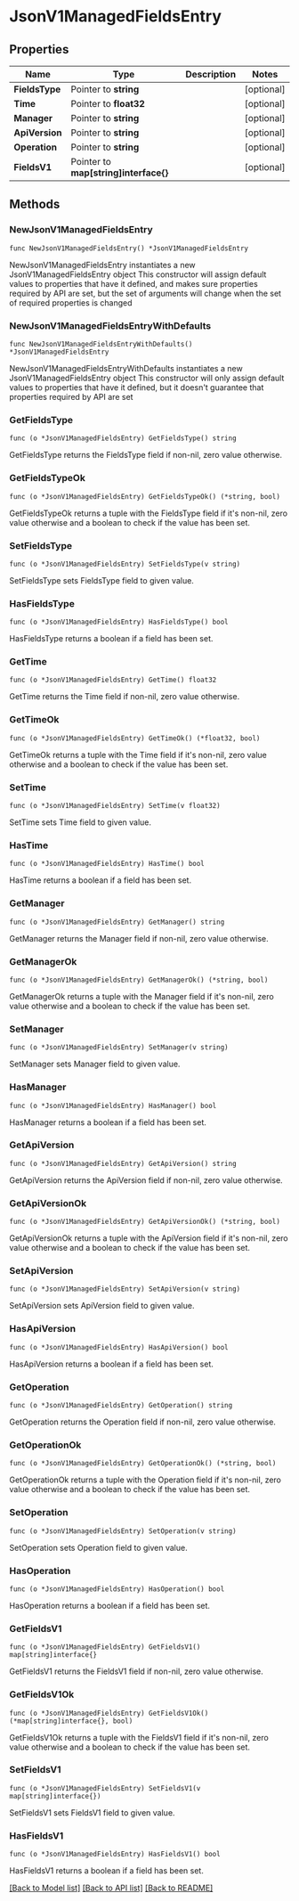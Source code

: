 # JsonV1ManagedFieldsEntry

## Properties

Name | Type | Description | Notes
------------ | ------------- | ------------- | -------------
**FieldsType** | Pointer to **string** |  | [optional] 
**Time** | Pointer to **float32** |  | [optional] 
**Manager** | Pointer to **string** |  | [optional] 
**ApiVersion** | Pointer to **string** |  | [optional] 
**Operation** | Pointer to **string** |  | [optional] 
**FieldsV1** | Pointer to **map[string]interface{}** |  | [optional] 

## Methods

### NewJsonV1ManagedFieldsEntry

`func NewJsonV1ManagedFieldsEntry() *JsonV1ManagedFieldsEntry`

NewJsonV1ManagedFieldsEntry instantiates a new JsonV1ManagedFieldsEntry object
This constructor will assign default values to properties that have it defined,
and makes sure properties required by API are set, but the set of arguments
will change when the set of required properties is changed

### NewJsonV1ManagedFieldsEntryWithDefaults

`func NewJsonV1ManagedFieldsEntryWithDefaults() *JsonV1ManagedFieldsEntry`

NewJsonV1ManagedFieldsEntryWithDefaults instantiates a new JsonV1ManagedFieldsEntry object
This constructor will only assign default values to properties that have it defined,
but it doesn't guarantee that properties required by API are set

### GetFieldsType

`func (o *JsonV1ManagedFieldsEntry) GetFieldsType() string`

GetFieldsType returns the FieldsType field if non-nil, zero value otherwise.

### GetFieldsTypeOk

`func (o *JsonV1ManagedFieldsEntry) GetFieldsTypeOk() (*string, bool)`

GetFieldsTypeOk returns a tuple with the FieldsType field if it's non-nil, zero value otherwise
and a boolean to check if the value has been set.

### SetFieldsType

`func (o *JsonV1ManagedFieldsEntry) SetFieldsType(v string)`

SetFieldsType sets FieldsType field to given value.

### HasFieldsType

`func (o *JsonV1ManagedFieldsEntry) HasFieldsType() bool`

HasFieldsType returns a boolean if a field has been set.

### GetTime

`func (o *JsonV1ManagedFieldsEntry) GetTime() float32`

GetTime returns the Time field if non-nil, zero value otherwise.

### GetTimeOk

`func (o *JsonV1ManagedFieldsEntry) GetTimeOk() (*float32, bool)`

GetTimeOk returns a tuple with the Time field if it's non-nil, zero value otherwise
and a boolean to check if the value has been set.

### SetTime

`func (o *JsonV1ManagedFieldsEntry) SetTime(v float32)`

SetTime sets Time field to given value.

### HasTime

`func (o *JsonV1ManagedFieldsEntry) HasTime() bool`

HasTime returns a boolean if a field has been set.

### GetManager

`func (o *JsonV1ManagedFieldsEntry) GetManager() string`

GetManager returns the Manager field if non-nil, zero value otherwise.

### GetManagerOk

`func (o *JsonV1ManagedFieldsEntry) GetManagerOk() (*string, bool)`

GetManagerOk returns a tuple with the Manager field if it's non-nil, zero value otherwise
and a boolean to check if the value has been set.

### SetManager

`func (o *JsonV1ManagedFieldsEntry) SetManager(v string)`

SetManager sets Manager field to given value.

### HasManager

`func (o *JsonV1ManagedFieldsEntry) HasManager() bool`

HasManager returns a boolean if a field has been set.

### GetApiVersion

`func (o *JsonV1ManagedFieldsEntry) GetApiVersion() string`

GetApiVersion returns the ApiVersion field if non-nil, zero value otherwise.

### GetApiVersionOk

`func (o *JsonV1ManagedFieldsEntry) GetApiVersionOk() (*string, bool)`

GetApiVersionOk returns a tuple with the ApiVersion field if it's non-nil, zero value otherwise
and a boolean to check if the value has been set.

### SetApiVersion

`func (o *JsonV1ManagedFieldsEntry) SetApiVersion(v string)`

SetApiVersion sets ApiVersion field to given value.

### HasApiVersion

`func (o *JsonV1ManagedFieldsEntry) HasApiVersion() bool`

HasApiVersion returns a boolean if a field has been set.

### GetOperation

`func (o *JsonV1ManagedFieldsEntry) GetOperation() string`

GetOperation returns the Operation field if non-nil, zero value otherwise.

### GetOperationOk

`func (o *JsonV1ManagedFieldsEntry) GetOperationOk() (*string, bool)`

GetOperationOk returns a tuple with the Operation field if it's non-nil, zero value otherwise
and a boolean to check if the value has been set.

### SetOperation

`func (o *JsonV1ManagedFieldsEntry) SetOperation(v string)`

SetOperation sets Operation field to given value.

### HasOperation

`func (o *JsonV1ManagedFieldsEntry) HasOperation() bool`

HasOperation returns a boolean if a field has been set.

### GetFieldsV1

`func (o *JsonV1ManagedFieldsEntry) GetFieldsV1() map[string]interface{}`

GetFieldsV1 returns the FieldsV1 field if non-nil, zero value otherwise.

### GetFieldsV1Ok

`func (o *JsonV1ManagedFieldsEntry) GetFieldsV1Ok() (*map[string]interface{}, bool)`

GetFieldsV1Ok returns a tuple with the FieldsV1 field if it's non-nil, zero value otherwise
and a boolean to check if the value has been set.

### SetFieldsV1

`func (o *JsonV1ManagedFieldsEntry) SetFieldsV1(v map[string]interface{})`

SetFieldsV1 sets FieldsV1 field to given value.

### HasFieldsV1

`func (o *JsonV1ManagedFieldsEntry) HasFieldsV1() bool`

HasFieldsV1 returns a boolean if a field has been set.


[[Back to Model list]](../README.md#documentation-for-models) [[Back to API list]](../README.md#documentation-for-api-endpoints) [[Back to README]](../README.md)


